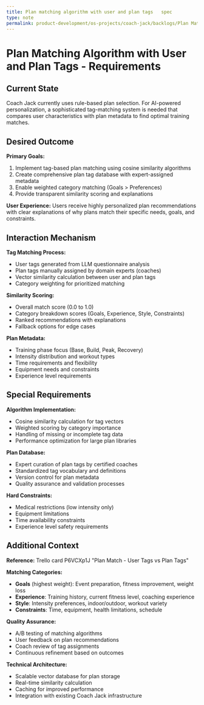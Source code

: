 ```yaml
---
title: Plan matching algorithm with user and plan tags   spec
type: note
permalink: product-development/os-projects/coach-jack/backlogs/Plan Matching Algorithm with User and Plan Tags - Spec
---
```


# Plan Matching Algorithm with User and Plan Tags - Requirements

## Current State

Coach Jack currently uses rule-based plan selection. For AI-powered personalization, a sophisticated tag-matching system is needed that compares user characteristics with plan metadata to find optimal training matches.

## Desired Outcome  

**Primary Goals:**
1. Implement tag-based plan matching using cosine similarity algorithms
2. Create comprehensive plan tag database with expert-assigned metadata
3. Enable weighted category matching (Goals > Preferences)
4. Provide transparent similarity scoring and explanations

**User Experience:** Users receive highly personalized plan recommendations with clear explanations of why plans match their specific needs, goals, and constraints.

## Interaction Mechanism

**Tag Matching Process:**
- User tags generated from LLM questionnaire analysis
- Plan tags manually assigned by domain experts (coaches)
- Vector similarity calculation between user and plan tags
- Category weighting for prioritized matching

**Similarity Scoring:**
- Overall match score (0.0 to 1.0)
- Category breakdown scores (Goals, Experience, Style, Constraints)
- Ranked recommendations with explanations
- Fallback options for edge cases

**Plan Metadata:**
- Training phase focus (Base, Build, Peak, Recovery)
- Intensity distribution and workout types
- Time requirements and flexibility
- Equipment needs and constraints
- Experience level requirements

## Special Requirements

**Algorithm Implementation:**
- Cosine similarity calculation for tag vectors
- Weighted scoring by category importance
- Handling of missing or incomplete tag data
- Performance optimization for large plan libraries

**Plan Database:**
- Expert curation of plan tags by certified coaches
- Standardized tag vocabulary and definitions
- Version control for plan metadata
- Quality assurance and validation processes

**Hard Constraints:**
- Medical restrictions (low intensity only)
- Equipment limitations
- Time availability constraints
- Experience level safety requirements

## Additional Context

**Reference:** Trello card P6VCXp1J "Plan Match - User Tags vs Plan Tags"

**Matching Categories:**
- **Goals** (highest weight): Event preparation, fitness improvement, weight loss
- **Experience**: Training history, current fitness level, coaching experience
- **Style**: Intensity preferences, indoor/outdoor, workout variety
- **Constraints**: Time, equipment, health limitations, schedule

**Quality Assurance:**
- A/B testing of matching algorithms
- User feedback on plan recommendations
- Coach review of tag assignments
- Continuous refinement based on outcomes

**Technical Architecture:**
- Scalable vector database for plan storage
- Real-time similarity calculation
- Caching for improved performance
- Integration with existing Coach Jack infrastructure